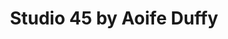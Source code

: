 ---
title: "Studio 45 by Aoife Duffy"
url: /carrickmacross/studio-45-by-aoife-duffy/
shop: Kosmetik
---
